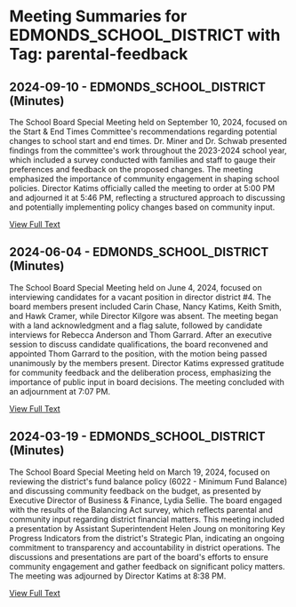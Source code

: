 # Meeting Summaries for EDMONDS_SCHOOL_DISTRICT with Tag: parental-feedback

## 2024-09-10 - EDMONDS_SCHOOL_DISTRICT (Minutes)

The School Board Special Meeting held on September 10, 2024, focused on the Start & End Times Committee's recommendations regarding potential changes to school start and end times. Dr. Miner and Dr. Schwab presented findings from the committee's work throughout the 2023-2024 school year, which included a survey conducted with families and staff to gauge their preferences and feedback on the proposed changes. The meeting emphasized the importance of community engagement in shaping school policies. Director Katims officially called the meeting to order at 5:00 PM and adjourned it at 5:46 PM, reflecting a structured approach to discussing and potentially implementing policy changes based on community input.

[View Full Text](https://raw.githubusercontent.com/VoronoiPerspectives/WashingtonStateSchoolBoardExplorer/refs/heads/main/data/countries/usa/states/wa/counties/snohomish/school_boards/edmonds_school_district/2024/2024-09-10-minutes.txt)

## 2024-06-04 - EDMONDS_SCHOOL_DISTRICT (Minutes)

The School Board Special Meeting held on June 4, 2024, focused on interviewing candidates for a vacant position in director district #4. The board members present included Carin Chase, Nancy Katims, Keith Smith, and Hawk Cramer, while Director Kilgore was absent. The meeting began with a land acknowledgment and a flag salute, followed by candidate interviews for Rebecca Anderson and Thom Garrard. After an executive session to discuss candidate qualifications, the board reconvened and appointed Thom Garrard to the position, with the motion being passed unanimously by the members present. Director Katims expressed gratitude for community feedback and the deliberation process, emphasizing the importance of public input in board decisions. The meeting concluded with an adjournment at 7:07 PM.

[View Full Text](https://raw.githubusercontent.com/VoronoiPerspectives/WashingtonStateSchoolBoardExplorer/refs/heads/main/data/countries/usa/states/wa/counties/snohomish/school_boards/edmonds_school_district/2024/2024-06-04-minutes.txt)

## 2024-03-19 - EDMONDS_SCHOOL_DISTRICT (Minutes)

The School Board Special Meeting held on March 19, 2024, focused on reviewing the district's fund balance policy (6022 - Minimum Fund Balance) and discussing community feedback on the budget, as presented by Executive Director of Business & Finance, Lydia Sellie. The board engaged with the results of the Balancing Act survey, which reflects parental and community input regarding district financial matters. This meeting included a presentation by Assistant Superintendent Helen Joung on monitoring Key Progress Indicators from the district's Strategic Plan, indicating an ongoing commitment to transparency and accountability in district operations. The discussions and presentations are part of the board's efforts to ensure community engagement and gather feedback on significant policy matters. The meeting was adjourned by Director Katims at 8:38 PM.

[View Full Text](https://raw.githubusercontent.com/VoronoiPerspectives/WashingtonStateSchoolBoardExplorer/refs/heads/main/data/countries/usa/states/wa/counties/snohomish/school_boards/edmonds_school_district/2024/2024-03-19-minutes.txt)

